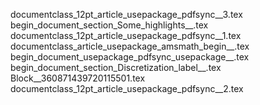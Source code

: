documentclass_12pt_article_usepackage_pdfsync__3.tex
begin_document_section_Some_highlights__.tex
documentclass_12pt_article_usepackage_pdfsync__1.tex
documentclass_article_usepackage_amsmath_begin__.tex
begin_document_usepackage_pdfsync_usepackage__.tex
begin_document_section_Discretization_label__.tex
Block__360871439720115501.tex
documentclass_12pt_article_usepackage_pdfsync__2.tex
